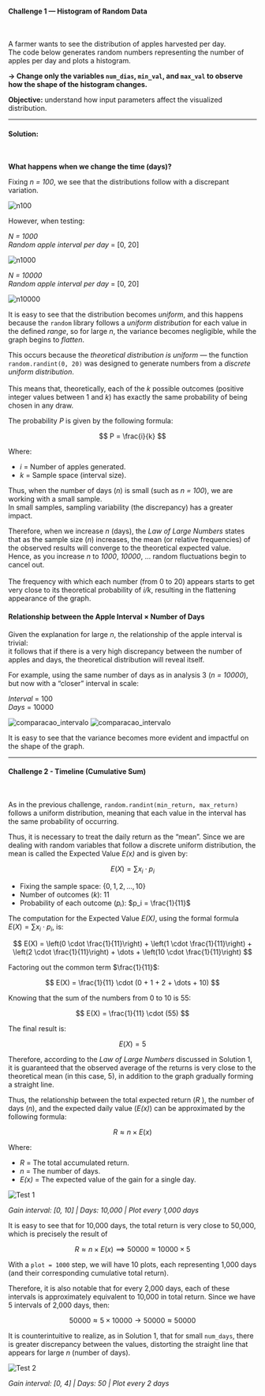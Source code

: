 #### Challenge 1 — Histogram of Random Data
<br>

A farmer wants to see the distribution of apples harvested per day.  
The code below generates random numbers representing the number of apples per day and plots a histogram.

**-> Change only the variables `num_dias`, `min_val`, and `max_val` to observe how the shape of the histogram changes.**

**Objective:** understand how input parameters affect the visualized distribution.

---

#### Solution:
<br>

**What happens when we change the time (days)?**

Fixing *n = 100*, we see that the distributions follow with a discrepant variation.

![n100](source/n100.png)

However, when testing:

*N = 1000*  
*Random apple interval per day* = [0, 20]

![n1000](source/n1000.png)

*N = 10000*  
*Random apple interval per day* = [0, 20]

![n10000](source/n10000.png)

It is easy to see that the distribution becomes *uniform*, and this happens because the `random` library follows a *uniform distribution* for each value in the defined *range*, so for large *n*, the variance becomes negligible, while the graph begins to *flatten*.

This occurs because the *theoretical distribution is uniform* — the function `random.randint(0, 20)` was designed to generate numbers from a *discrete uniform distribution*.<br><br>
This means that, theoretically, each of the *k* possible outcomes (positive integer values between 1 and *k*) has exactly the same probability of being chosen in any draw.

The probability *P* is given by the following formula:

$$
P = \frac{i}{k}
$$

Where:
- *i* = Number of apples generated.  
- *k* = Sample space (interval size).

Thus, when the number of days (*n*) is small (such as *n = 100*), we are working with a small sample.  
In small samples, sampling variability (the discrepancy) has a greater impact.

Therefore, when we increase *n* (days), the *Law of Large Numbers* states that as the sample size (*n*) increases, the mean (or relative frequencies) of the observed results will converge to the theoretical expected value.  
Hence, as you increase *n* to *1000*, *10000*, ... random fluctuations begin to cancel out.<br><br>
The frequency with which each number (from 0 to 20) appears starts to get very close to its theoretical probability of *i/k*, resulting in the flattening appearance of the graph.

#### Relationship between the Apple Interval × Number of Days
Given the explanation for large *n*, the relationship of the apple interval is trivial:  
it follows that if there is a very high discrepancy between the number of apples and days, the theoretical distribution will reveal itself.

For example, using the same number of days as in analysis 3 (*n = 10000*), but now with a “closer” interval in scale:

*Interval* = 100  
*Days* = 10000

![comparacao_intervalo](source/n10000.png)
![comparacao_intervalo](source/nxm.png)

It is easy to see that the variance becomes more evident and impactful on the shape of the graph.

---
#### Challenge 2 - Timeline (Cumulative Sum)
<br>

As in the previous challenge, `random.randint(min_return, max_return)` follows a uniform distribution, meaning that each value in the interval has the same probability of occurring.

Thus, it is necessary to treat the daily return as the “mean”. Since we are dealing with random variables that follow a discrete uniform distribution, the mean is called the Expected Value *E(x)* and is given by:

$$E(X) = \sum x_i \cdot p_i$$

- Fixing the sample space: $\{0, 1, 2, ..., 10\}$<br>
- Number of outcomes (*k*): 11  
- Probability of each outcome (*pᵢ*): $p_i = \frac{1}{11}$

The computation for the Expected Value *E(X)*, using the formal formula $E(X) = \sum x_i \cdot p_i$, is:

$$
E(X) = \left(0 \cdot \frac{1}{11}\right) + \left(1 \cdot \frac{1}{11}\right) + \left(2 \cdot \frac{1}{11}\right) + \dots + \left(10 \cdot \frac{1}{11}\right)
$$

Factoring out the common term $\frac{1}{11}$:

$$
E(X) = \frac{1}{11} \cdot (0 + 1 + 2 + \dots + 10)
$$

Knowing that the sum of the numbers from 0 to 10 is 55:

$$
E(X) = \frac{1}{11} \cdot (55)
$$

The final result is:

$$
E(X) = 5
$$

Therefore, according to the *Law of Large Numbers* discussed in Solution 1, it is guaranteed that the observed average of the returns is very close to the theoretical mean (in this case, 5), in addition to the graph gradually forming a straight line.

Thus, the relationship between the total expected return (*R* ), the number of days (*n*), and the expected daily value (*E(x)*) can be approximated by the following formula:

$$R \approx n \times E(x)$$

Where:
- *R* = The total accumulated return.  
- *n* = The number of days.  
- *E(x)* = The expected value of the gain for a single day.

![Test 1](source/coin1.png)

*Gain interval: [0, 10] | Days: 10,000 | Plot every 1,000 days*

It is easy to see that for 10,000 days, the total return is very close to 50,000, which is precisely the result of

$$R \approx n \times E(x) \implies 50000 \approx 10000 \times 5$$

With a `plot = 1000` step, we will have 10 plots, each representing 1,000 days (and their corresponding cumulative total return).

Therefore, it is also notable that for every 2,000 days, each of these intervals is approximately equivalent to 10,000 in total return. Since we have 5 intervals of 2,000 days, then:

$$50000 \approx 5 \times 10000 \rightarrow 50000 \approx 50000$$

It is counterintuitive to realize, as in Solution 1, that for small `num_days`, there is greater discrepancy between the values, distorting the straight line that appears for large *n* (number of days).

![Test 2](source/coin2.png)

*Gain interval: [0, 4] | Days: 50 | Plot every 2 days*

